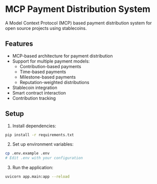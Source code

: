 # MCP Payment Distribution System

A Model Context Protocol (MCP) based payment distribution system for open source projects using stablecoins.

## Features

- MCP-based architecture for payment distribution
- Support for multiple payment models:
  - Contribution-based payments
  - Time-based payments
  - Milestone-based payments
  - Reputation-weighted distributions
- Stablecoin integration
- Smart contract interaction
- Contribution tracking

## Setup

1. Install dependencies:
```bash
pip install -r requirements.txt
```

2. Set up environment variables:
```bash
cp .env.example .env
# Edit .env with your configuration
```

3. Run the application:
```bash
uvicorn app.main:app --reload
```